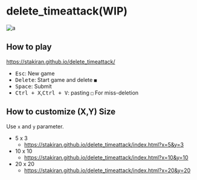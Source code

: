 # delete_timeattack(WIP)
![a](https://user-images.githubusercontent.com/23325839/152672885-9b9192f1-2275-41f4-bf43-556ed7ed6021.gif)

## How to play
https://stakiran.github.io/delete_timeattack/

- <kbd>Esc</kbd>: New game
- <kbd>Delete</kbd>: Start game and delete `■`
- <kbd>Space</kbd>: Submit
- <kbd>Ctrl + X</kbd>,<kbd>Ctrl + V</kbd>: pasting `□` For miss-deletion

## How to customize (X,Y) Size
Use `x` and `y` parameter.

- 5 x 3
    - https://stakiran.github.io/delete_timeattack/index.html?x=5&y=3
- 10 x 10
    - https://stakiran.github.io/delete_timeattack/index.html?x=10&y=10
- 20 x 20
    - https://stakiran.github.io/delete_timeattack/index.html?x=20&y=20
